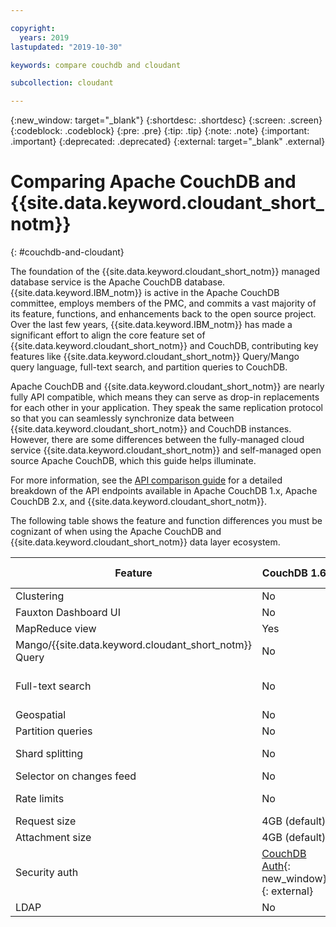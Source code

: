 ```yaml
---

copyright:
  years: 2019
lastupdated: "2019-10-30"

keywords: compare couchdb and cloudant

subcollection: cloudant

---
```


{:new_window: target="_blank"}
{:shortdesc: .shortdesc}
{:screen: .screen}
{:codeblock: .codeblock}
{:pre: .pre}
{:tip: .tip}
{:note: .note}
{:important: .important}
{:deprecated: .deprecated}
{:external: target="_blank" .external}

<!-- Acrolinx: 2017-05-10 -->

# Comparing Apache CouchDB and {{site.data.keyword.cloudant_short_notm}}
{: #couchdb-and-cloudant}

The foundation of the {{site.data.keyword.cloudant_short_notm}} managed database service is the Apache CouchDB database. {{site.data.keyword.IBM_notm}} is active in the Apache CouchDB committee, employs members of the PMC, and commits a vast majority of its feature, functions, and enhancements back to the open source project.  Over the last few years, {{site.data.keyword.IBM_notm}} has made a significant effort to align the core feature set of {{site.data.keyword.cloudant_short_notm}} and CouchDB, contributing key features like {{site.data.keyword.cloudant_short_notm}} Query/Mango query language, full-text search, and partition queries to CouchDB. 

Apache CouchDB and {{site.data.keyword.cloudant_short_notm}} are nearly fully API compatible, which means they can serve as drop-in replacements for each other in your application. They speak the same replication protocol so that you can seamlessly synchronize data between {{site.data.keyword.cloudant_short_notm}} and CouchDB instances. However, there are some differences between the fully-managed cloud service {{site.data.keyword.cloudant_short_notm}} and self-managed open source Apache CouchDB, which this guide helps illuminate. 

For more information, see the [API comparison guide](/docs/services/Cloudant?topic=cloudant-comparison-of-ibm-cloudant-and-couchdb-api-endpoints) for a detailed breakdown of the API endpoints available in Apache CouchDB 1.x, Apache CouchDB 2.x, and {{site.data.keyword.cloudant_short_notm}}.   

The following table shows the feature and function differences you must be cognizant of when using the Apache CouchDB and {{site.data.keyword.cloudant_short_notm}} data layer ecosystem. 

| Feature | CouchDB 1.6 | CouchDB 2.3.1 | CouchDB 3.0 | {{site.data.keyword.cloudant_short_notm}} on {{site.data.keyword.cloud_notm}} |
|--------------|----------------|-------------|---------------------| --- |
| Clustering    | No     | Yes | Yes | Yes |
| Fauxton Dashboard UI    | No     | Yes | Yes | Yes |
| MapReduce view    | Yes     | Yes | Yes | Yes |
| Mango/{{site.data.keyword.cloudant_short_notm}} Query    | No     | Yes | Yes | Yes |
| Full-text search    | No     | No | Yes, requires separate installer/container | Yes |
| Geospatial    | No     | No | No | Yes |
| Partition queries    | No     | No | Yes | Yes |
| Shard splitting    | No     | No | Yes | Available as tool for {{site.data.keyword.IBM_notm}} Ops |
| Selector on changes feed    | No     | Yes | Yes | Yes |
| Rate limits    | No    | No | No | User-defined [provisioned throughput capacity](/docs/services/Cloudant?topic=cloudant-ibm-cloud-public#provisioned-throughput-capacity) settings |
| Request size    | 4GB (default)     | 4GB (default) | 4GB (default) | 11MB |
| Attachment size    | 4GB (default)     | 4GB (default) | 4GB (default) | 10MB |
| Security auth    | [CouchDB Auth](https://docs.couchdb.org/en/stable/intro/security.html#){: new_window}{: external}     | [CouchDB Auth](https://docs.couchdb.org/en/stable/intro/security.html#){: new_window}{: external} | [CouchDB Auth](https://docs.couchdb.org/en/stable/intro/security.html#){: new_window}{: external} | [{{site.data.keyword.cloudant_short_notm}} legacy auth with API Keys](/docs/services/Cloudant?topic=cloudant-authorization), [{{site.data.keyword.cloud_notm}} IAM](/docs/services/Cloudant?topic=cloudant-ibm-cloud-identity-and-access-management-iam-), or [CouchDB Auth](https://docs.couchdb.org/en/stable/intro/security.html#){: new_window}{: external} |
| LDAP    | No     | No | No | No |

